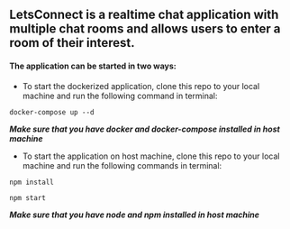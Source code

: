 ## LetsConnect is a realtime chat application with multiple chat rooms and allows users to enter a room of their interest.

#### The application can be started in two ways:

* To start the dockerized application, clone this repo to your local machine and run the following command in terminal:

`docker-compose up --d`

**_Make sure that you have docker and docker-compose installed in host machine_**



* To start the application on host machine, clone this repo to your local machine and run the following commands in terminal:

`npm install`

`npm start`

**_Make sure that you have node and npm installed in host machine_**
